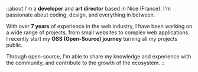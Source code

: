 ::about
I'm a **developer** and **art director** based in Nice (France). I'm passionate about coding, design, and everything in between.

With over **7 years** of experience in the web industry, I have been working on a wide range of projects, from small websites to complex web applications.
I recently start my **OSS (Open-Source) journey** turning all my projects public.

Through open-source, I'm able to share my knowledge and experience with the community, and contribute to the growth of the ecosystem.
::
